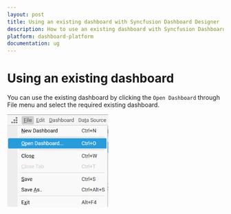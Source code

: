 ```yaml
---
layout: post
title: Using an existing dashboard with Syncfusion Dashboard Designer
description: How to use an existing dashboard with Syncfusion Dashboard Designer
platform: dashboard-platform
documentation: ug
---
```


# Using an existing dashboard

You can use the existing dashboard by clicking the `Open Dashboard` through File menu and select the required existing dashboard. 

![](images/usinganexistingdashboard_img1.png)




